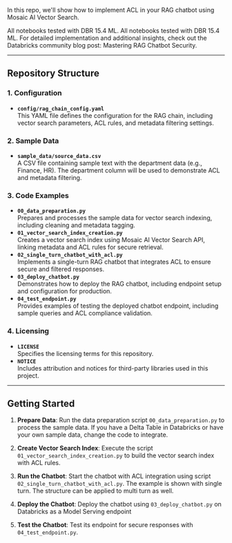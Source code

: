 In this repo, we'll show how to implement ACL in your RAG chatbot using Mosaic AI Vector Search.

All notebooks tested with DBR 15.4 ML. All notebooks tested with DBR 15.4 ML. For detailed implementation and additional insights, check out the Databricks community blog post: Mastering RAG Chatbot Security.

--------------------------------------------------------------------

## Repository Structure

### 1. Configuration
- **`config/rag_chain_config.yaml`**  
  This YAML file defines the configuration for the RAG chain, including vector search parameters, ACL rules, and metadata filtering settings.

### 2. Sample Data
- **`sample_data/source_data.csv`**  
  A CSV file containing sample text with the department data (e.g., Finance, HR). The department column will be used to demonstrate ACL and metadata filtering.

### 3. Code Examples
- **`00_data_preparation.py`**  
  Prepares and processes the sample data for vector search indexing, including cleaning and metadata tagging.
- **`01_vector_search_index_creation.py`**  
  Creates a vector search index using Mosaic AI Vector Search API, linking metadata and ACL rules for secure retrieval.
- **`02_single_turn_chatbot_with_acl.py`**  
  Implements a single-turn RAG chatbot that integrates ACL to ensure secure and filtered responses.
- **`03_deploy_chatbot.py`**  
  Demonstrates how to deploy the RAG chatbot, including endpoint setup and configuration for production.
- **`04_test_endpoint.py`**  
  Provides examples of testing the deployed chatbot endpoint, including sample queries and ACL compliance validation.

### 4. Licensing
- **`LICENSE`**  
  Specifies the licensing terms for this repository.
- **`NOTICE`**  
  Includes attribution and notices for third-party libraries used in this project.

--------------------------------------------------------------------

## Getting Started

1. **Prepare Data**: Run the data preparation script ```00_data_preparation.py``` to process the sample data. If you have a Delta Table in Databricks or have your own sample data, change the code to integrate.

2. **Create Vector Search Index**: Execute the script ```01_vector_search_index_creation.py``` to build the vector search index with ACL rules.

3. **Run the Chatbot**: Start the chatbot with ACL integration using script ```02_single_turn_chatbot_with_acl.py```. The example is shown with single turn. The structure can be applied to multi turn as well. 

4. **Deploy the Chatbot**: Deploy the chatbot using ```03_deploy_chatbot.py``` on Databricks as a Model Serving endpoint

5. **Test the Chatbot**: Test its endpoint for secure responses with ```04_test_endpoint.py```.
